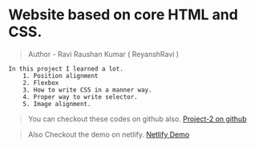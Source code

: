# Website based on core HTML and CSS.

> Author - Ravi Raushan Kumar ( ReyanshRavi )

    In this project I learned a lot.
        1. Position alignment
        2. Flexbox
        3. How to write CSS in a manner way.
        4. Proper way to write selector.
        5. Image alignment.

> You can checkout these codes on github also.
[Project-2 on github](https://github.com/reyanshravi/Project-2)

> Also Checkout the demo on netlify.
[Netlify Demo](https://reyanshraviproj2.netlify.app/)
